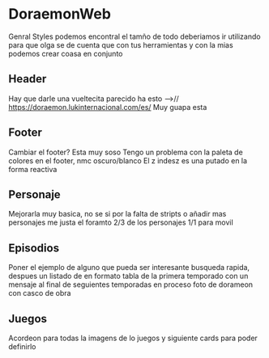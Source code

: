 # DoraemonWeb

Genral Styles podemos encontral el tamño de todo deberiamos ir utilizando para que olga se de cuenta que con tus herramientas y con la mias podemos crear coasa en conjunto 

## Header
Hay que darle una vueltecita parecido ha esto -->// https://doraemon.lukinternacional.com/es/ Muy guapa esta 

## Footer 
Cambiar el footer? Esta muy soso 
Tengo un problema con la paleta de colores en el footer, nmc oscuro/blanco
El z indesz es una putado en la forma reactiva 

## Personaje
Mejorarla muy basica, no se si por la falta de stripts o añadir mas personajes me justa  el foramto 2/3 de los personajes 1/1 para movil 

## Episodios 
Poner el ejemplo de alguno que pueda ser interesante busqueda rapida, despues un listado de en formato tabla de la primera temporado con un mensaje al final de seguientes temporadas en proceso foto de dorameon con casco de obra

## Juegos 
Acordeon para todas la imagens de lo juegos y siguiente cards para poder definirlo 